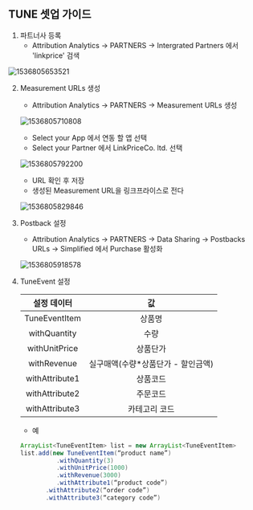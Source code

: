 ## TUNE 셋업 가이드

1. 파트너사 등록
   * Attribution Analytics -> PARTNERS -> Intergrated Partners 에서 'linkprice' 검색

![1536805653521](https://github.com/linkprice/MerchantSetup/blob/master/App/Tune/tune1.png)



2. Measurement URLs 생성

   * Attribution Analytics -> PARTNERS -> Measurement URLs 생성

   ![1536805710808](https://github.com/linkprice/MerchantSetup/blob/master/App/Tune/tune3.png)

   * Select your App 에서 연동 할 앱 선택
   * Select your Partner 에서 LinkPriceCo. ltd. 선택

   ![1536805792200](https://github.com/linkprice/MerchantSetup/blob/master/App/Tune/tune5.png)

   * URL 확인 후 저장
   * 생성된 Measurement URL을 링크프라이스로 전다

   ![1536805829846](https://github.com/linkprice/MerchantSetup/blob/master/App/Tune/tune7.png)



3. Postback 설정

   * Attribution Analytics -> PARTNERS -> Data Sharing -> Postbacks URLs -> Simplified 에서 Purchase 활성화

   ![1536805918578](https://github.com/linkprice/MerchantSetup/blob/master/App/Tune/tune9.png)



4. TuneEvent 설정

   |  설정 데이터   |                 값                 |
   | :------------: | :--------------------------------: |
   | TuneEventItem  |               상품명               |
   |  withQuantity  |                수량                |
   | withUnitPrice  |              상품단가              |
   |  withRevenue   | 실구매액(수량*상품단가 - 할인금액) |
   | withAttribute1 |              상품코드              |
   | withAttribute2 |              주문코드              |
   | withAttribute3 |           카테고리 코드            |

   * 예

   ```java
   ArrayList<TuneEventItem> list = new ArrayList<TuneEventItem>
   list.add(new TuneEventItem(“product name”)
             .withQuantity(3)
             .withUnitPrice(1000)
             .withRevenue(3000)
             .withAttribute1(“product code”)
   		  .withAttribute2(“order code”)
   		  .withAttribute3(“category code”)
   
   ```
